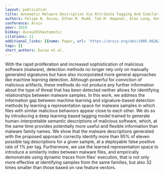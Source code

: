 ```yaml
---
layout: publication
title: Automatic Malware Description Via Attribute Tagging And Similarity Embedding
authors: Felipe N. Ducau, Ethan M. Rudd, Tad M. Heppner, Alex Long, Konstantin Berlin
conference: Arxiv
year: 2019
bibkey: ducau2019automatic
citations: 11
additional_links: [{name: Paper, url: 'https://arxiv.org/abs/1905.06262'}]
tags: []
short_authors: Ducau et al.
---
```

With the rapid proliferation and increased sophistication of malicious
software (malware), detection methods no longer rely only on manually generated
signatures but have also incorporated more general approaches like machine
learning detection. Although powerful for conviction of malicious artifacts,
these methods do not produce any further information about the type of threat
that has been detected neither allows for identifying relationships between
malware samples. In this work, we address the information gap between machine
learning and signature-based detection methods by learning a representation
space for malware samples in which files with similar malicious behaviors
appear close to each other. We do so by introducing a deep learning based
tagging model trained to generate human-interpretable semantic descriptions of
malicious software, which, at the same time provides potentially more useful
and flexible information than malware family names.
  We show that the malware descriptions generated with the proposed approach
correctly identify more than 95% of eleven possible tag descriptions for a
given sample, at a deployable false positive rate of 1% per tag. Furthermore,
we use the learned representation space to introduce a similarity index between
malware files, and empirically demonstrate using dynamic traces from files'
execution, that is not only more effective at identifying samples from the same
families, but also 32 times smaller than those based on raw feature vectors.